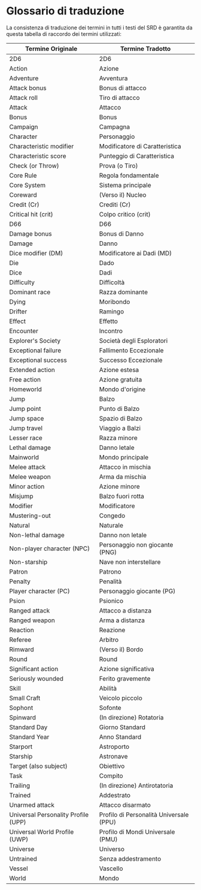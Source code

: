 # Glossario di traduzione

La consistenza di traduzione dei termini in tutti i testi del SRD è garantita da questa tabella di raccordo dei termini utilizzati:

| Termine Originale                   | Termine Tradotto                        |
|-------------------------------------|-----------------------------------------|
| 2D6                                 | 2D6                                     |
| Action                              | Azione                                  |
| Adventure                           | Avventura                               |
| Attack bonus                        | Bonus di attacco                        |
| Attack roll                         | Tiro di attacco                         |
| Attack                              | Attacco                                 |
| Bonus                               | Bonus                                   |
| Campaign                            | Campagna                                |
| Character                           | Personaggio                             |
| Characteristic modifier             | Modificatore di Caratteristica          |
| Characteristic score                | Punteggio di Caratteristica             |
| Check (or Throw)                    | Prova (o Tiro)                          |
| Core Rule                           | Regola fondamentale                     |
| Core System                         | Sistema principale                      |
| Coreward                            | (Verso il) Nucleo                       |
| Credit (Cr)                         | Crediti (Cr)                            |
| Critical hit (crit)                 | Colpo critico (crit)                    |
| D66                                 | D66                                     |
| Damage bonus                        | Bonus di Danno                          |
| Damage                              | Danno                                   |
| Dice modifier (DM)                  | Modificatore ai Dadi (MD)               |
| Die                                 | Dado                                    |
| Dice                                | Dadi                                    |
| Difficulty                          | Difficoltà                              |
| Dominant race                       | Razza dominante                         |
| Dying                               | Moribondo                               |
| Drifter                             | Ramingo                                 |
| Effect                              | Effetto                                 |
| Encounter                           | Incontro                                |
| Explorer's Society                  | Società degli Esploratori               |
| Exceptional failure                 | Fallimento Eccezionale                  |
| Exceptional success                 | Successo Eccezionale                    |
| Extended action                     | Azione estesa                           |
| Free action                         | Azione gratuita                         |
| Homeworld                           | Mondo d'origine                         |
| Jump                                | Balzo                                   |
| Jump point                          | Punto di Balzo                          |
| Jump space                          | Spazio di Balzo                         |
| Jump travel                         | Viaggio a Balzi                         |
| Lesser race                         | Razza minore                            |
| Lethal damage                       | Danno letale                            |
| Mainworld                           | Mondo principale                        |
| Melee attack                        | Attacco in mischia                      |
| Melee weapon                        | Arma da mischia                         |
| Minor action                        | Azione minore                           |
| Misjump                             | Balzo fuori rotta                       |
| Modifier                            | Modificatore                            |
| Mustering-out                       | Congedo                                 |
| Natural                             | Naturale                                |
| Non-lethal damage                   | Danno non letale                        |
| Non-player character (NPC)          | Personaggio non giocante (PNG)          |
| Non-starship                        | Nave non interstellare                  |
| Patron                              | Patrono                                 |
| Penalty                             | Penalità                                |
| Player character (PC)               | Personaggio giocante (PG)               |
| Psion                               | Psionico                                |
| Ranged attack                       | Attacco a distanza                      |
| Ranged weapon                       | Arma a distanza                         |
| Reaction                            | Reazione                                |
| Referee                             | Arbitro                                 |
| Rimward                             | (Verso il) Bordo                        |
| Round                               | Round                                   |
| Significant action                  | Azione significativa                    |
| Seriously wounded                   | Ferito gravemente                       |
| Skill                               | Abilità                                 |
| Small Craft                         | Veicolo piccolo                         |
| Sophont                             | Sofonte                                 |
| Spinward                            | (In direzione) Rotatoria                |
| Standard Day                        | Giorno Standard                         |
| Standard Year                       | Anno Standard                           |
| Starport                            | Astroporto                              |
| Starship                            | Astronave                               |
| Target (also subject)               | Obiettivo                               |
| Task                                | Compito                                 |
| Trailing                            | (In direzione) Antirotatoria            |
| Trained                             | Addestrato                              |
| Unarmed attack                      | Attacco disarmato                       |
| Universal Personality Profile (UPP) | Profilo di Personalità Universale (PPU) |
| Universal World Profile (UWP)       | Profilo di Mondi Universale (PMU)       |
| Universe                            | Universo                                |
| Untrained                           | Senza addestramento                     |
| Vessel                              | Vascello                                |
| World                               | Mondo                                   |
